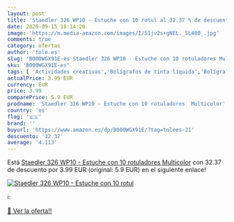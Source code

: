 ```yaml
---
layout: post
title: 'Staedler 326 WP10 - Estuche con 10 rotul al 32.37 % de descuento'
date: 2020-09-15 18:14:20
image: 'https://m.media-amazon.com/images/I/51jv2s+gNEL._SL400_.jpg'
comments: true
category: ofertas
author: 'tole.es'
slug: 'B000WGX91E-es Staedler 326 WP10 - Estuche con 10 rotuladores Multicolor'
sku: 'B000WGX91E-es'
tags: [ 'Actividades creativas','Bolígrafos de tinta líquida','Bolígrafos y recambios','Bolígrafos, lápices y útiles de escritura','Juguetes','Juguetes y juegos','Material de educación infantil','Material de escritura y dibujo para niños','Material escolar y educativo','Mosaicos para niños','Oficina y papelería','Pinturas','Rotuladores de colores para niños','Témperas y pinturas para murales','rotuladores', ]
actualPrice: 3.99 EUR
currency: EUR
price: 3.99
comparePrice: 5.9 EUR
prodname: 'Staedler 326 WP10 - Estuche con 10 rotuladores  Multicolor'
country: 'es'
flag: '🇪🇸'
brand: ''
buyurl: 'https://www.amazon.es/dp/B000WGX91E/?tag=tolees-21'
descuento: '32.37'
average: '4.113'
---
```


Está [Staedler 326 WP10 - Estuche con 10 rotuladores  Multicolor](https://www.amazon.es/dp/B000WGX91E/?tag=tolees-21) con 32.37 de descuento por 3.99 EUR (original: 5.9 EUR) en el siguiente enlace!

[![Staedler 326 WP10 - Estuche con 10 rotul](https://m.media-amazon.com/images/I/51jv2s+gNEL._SL400_.jpg)](https://www.amazon.es/dp/B000WGX91E/?tag=tolees-21)

ℹ️:


[🛒 Ver la oferta!!](https://www.amazon.es/dp/B000WGX91E/?tag=tolees-21)

